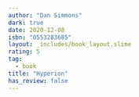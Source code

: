 ```yaml
---
author: "Dan Simmons"
dark: true
date: 2020-12-08
isbn: "0553283685"
layout: _includes/book_layout.slime
rating: 5
tag:
  - book
title: "Hyperion"
has_review: false
---
```




